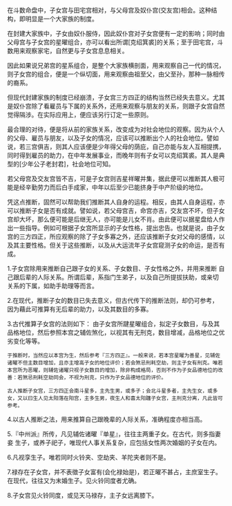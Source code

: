 在斗数命盘中，子女宫与田宅宫相对，与父母宫及奴仆宫(交友宫)相会。这种结构，即明显是一个大家族的制度。

在封建大家族中，子女由奴仆服侍，因此奴仆宫对子女宫便有一定的影响；同时由父母宫与子女宫的星曜组合，亦可以看出所谓[克绍箕裘]的关系；至于田宅宫，斗数用来观察家宅，自然更与子女宫息息相关。

因此如果说兄弟宫的星系组合，是整个大家族横剖面，用来观察自己一代的情况，则子女宫的组合，便是一个纵切面，用来观察由祖至父，由父至孙，那种一脉相传的裔系。

但现代封建家族的制度已经崩溃，子女宫三方四正的结构当然已经失去意义。尤其是奴仆宫除了看雇员与下属的关系外，还用来观察与朋友的关系，则跟子女宫自然觉得隔涉。在实际应用上，便应该另行订定一些原则。

最合理的对待，便是将从前的家族关系，改变成为对社会地位的观察。因为从个人的父母、雇员与朋友，以及子女的情况，应该可以推断出个人的社会地位。譬如说，若三宫俱吉，则其人应该便是少年得父母的荫庇，自己亦能与友人互相提携，同时得到雇员的助力，在中年发展事业，而晚年则有子女可以克绍箕裘。其人是典型的[少年公子老封君]，社会地位可知。

若父母宫及交友宫皆不吉，可是子女宫则吉星祥曜并集，据此便可以推断其人极可能是经辛勤劳力而后白手成家，中年以后至少已能挤身于中产阶级的地位。

凭这点推断，固然可以帮助我们推断其人自身的运程。相反，由其人自身运程，亦可以推断子女是否有成就。譬如说，若父母宫吉，命宫亦吉，交友宫不坏，但子女宫却大坏，那么便可能是后继无人，亦可能是儿女不肖。由此便可以据星盘给人作出一些指导。例如可根据子女宫所显示的子女性格，提出忠告。也就是说，由子女宫的三方四正，所应观察的除了子女多寡之外，还应该推断子女对父母的感情，以及其主要性格。但关于这些推断，以及从大运流年子女宫窥测子女的命运，是否有成。


1.子女宫除用来推断自己跟子女的关系、子女数目、子女性格之外，并用来推断
自己跟后辈的人际关系。所谓后辈，系指门生弟子，以及自己所提拔扶助，或亲切
关系的下属，如助手助理等而言。

2.在现代，推断子女的数目已失去意义，但古代传下的推断法则，却仍可参考，
因为藉此可推算有无后辈的助力，以及其数目的多寡。

3.古代推算子女宫的法则如下：
    由子女宫所踺星曜组合，拟定子女数目，与及其品格地位，然后参照本宫之辅佐煞化，以视其有无刑克，数目增减，品格地位之优劣变化等等。
    
    于推断时，当然应以本宫为生，然后参考『三方四正』。一般来说，若本宫星曜为善星，见辅佐诸曜不但主数目增加，且亦主增高子女的地位评价；若会煞忌刑耗空劫，则主子女有刑克。唯若本宫所为恶曜，则辅佐诸曜只视子女数目的增加，除非构成格局，否则不作为子女品德地位的改善：若煞忌刑耗空劫同会，不视为刑克，只作为子女品德地位的评价。

    古人推断子女宫，三方四正会南斗星多，主先生男，或多子；会北斗星多者，主先生女，或多女，又以曰生人见太阳落在阳宫，主多生男，夜生人和喜太阳躔子女宫，主刑克分离，凡此皆可参考。

4.以古人推断之法，用来推算自己跟晚辈的人际关系，准确程度亦相当高。

5.『中州派』所传，凡见辅佐诸曜『单星』，往往主两重子女。在古代，则多指妻妾
生子，或养子祀子，唯现代人事关系复杂，应包括女性两次婚姻的子女在内。

6.凡视孪生子。唯若同时火铃夹、空劫夹、羊陀夹者则不是。

7.禄存在子女宫，并不表徵子女富有(会化禄始是)，若正曜不甚占，主庶室生子。
在现代，往往又为末婚生子。见火铃同度者尤确。

8.子女宫见火铃同度，或见天马禄存，主子女远离膝下。